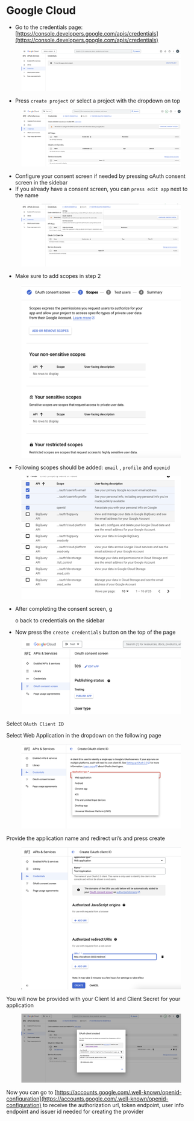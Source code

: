 # Google Cloud

* Go to the credentials page: [https://console.developers.google.com/apis/credentials](https://console.developers.google.com/apis/credentials)

<figure><img src="../../../../.gitbook/assets/Screenshot 2023-03-30 at 10.01.45.png" alt=""><figcaption></figcaption></figure>

* Press `create project` or select a project with the dropdown on top

<figure><img src="../../../../.gitbook/assets/Screenshot 2023-03-30 at 10.03.34.png" alt=""><figcaption></figcaption></figure>

* Configure your consent screen if needed by pressing oAuth consent screen in the sidebar
* If you already have a consent screen, you can `press edit app` next to the name

<figure><img src="../../../../.gitbook/assets/Screenshot 2023-03-30 at 10.05.23.png" alt=""><figcaption></figcaption></figure>

* Make sure to add scopes in step 2

<figure><img src="../../../../.gitbook/assets/Screenshot 2023-03-30 at 10.08.56.png" alt=""><figcaption></figcaption></figure>

* Following scopes should be added: `email` , `profile` and `openid`

<figure><img src="../../../../.gitbook/assets/Screenshot 2023-03-30 at 10.09.44.png" alt=""><figcaption></figcaption></figure>

*   After completing the consent screen, g

    o back to credentials on the sidebar
* Now press the `create credentials` button on the top of the page

<figure><img src="../../../../.gitbook/assets/Screenshot 2023-03-30 at 10.14.19.png" alt=""><figcaption></figcaption></figure>

Select `OAuth Client ID`

Select Web Application in the dropdown on the following page

<figure><img src="../../../../.gitbook/assets/Screenshot 2023-03-30 at 10.16.43.png" alt=""><figcaption></figcaption></figure>

Provide the application name and redirect uri’s and press create

<figure><img src="../../../../.gitbook/assets/Screenshot 2023-03-30 at 10.18.22.png" alt=""><figcaption></figcaption></figure>

You will now be provided with your Client Id and Client Secret for your application

<figure><img src="../../../../.gitbook/assets/Screenshot 2023-03-30 at 10.18.52.png" alt=""><figcaption></figcaption></figure>

Now you can go to [https://accounts.google.com/.well-known/openid-configuration](https://accounts.google.com/.well-known/openid-configuration) to receive the authorization url, token endpoint, user info endpoint and issuer id needed for creating the provider
